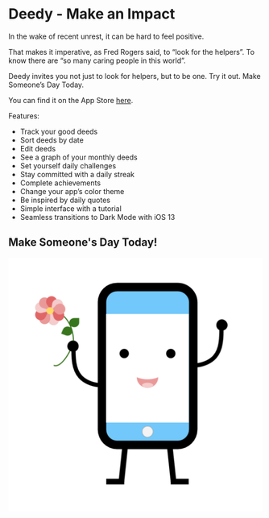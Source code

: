 # Deedy - Make an Impact

In the wake of recent unrest, it can be hard to feel positive. 

That makes it imperative, as Fred Rogers said, to “look for the helpers”. To know there are “so many caring people in this world”.

Deedy invites you not just to look for helpers, but to be one. Try it out. Make Someone’s Day Today.

You can find it on the App Store [here](https://apps.apple.com/us/app/id1523913427).

Features:
- Track your good deeds
- Sort deeds by date
- Edit deeds
- See a graph of your monthly deeds
- Set yourself daily challenges
- Stay committed with a daily streak
- Complete achievements
- Change your app’s color theme
- Be inspired by daily quotes
- Simple interface with a tutorial
- Seamless transitions to Dark Mode with iOS 13

## Make Someone's Day Today!

![Deedy App Icon](https://github.com/marypaskhaver/Deedy/blob/master/Assets.xcassets/AppIcon.appiconset/AppIcon.png)
